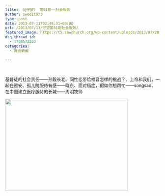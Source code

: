 ```yaml
---
title: 《@守望》 第51期——社会服务
author: sweditor3
type: post
date: 2013-07-11T02:48:31+00:00
url: /2013/07/11/守望第51期社会服务/
featured_image: https://t5.shwchurch.org/wp-content/uploads/2013/07/2013071110444257-400x288.jpg
dsq_thread_id:
  - 1798572223
categories:
  - 教会新闻

---
```

&nbsp;

基督徒的社会责任——孙毅长老、同性恋带给福音怎样的挑战？、上帝和我们，一起在雅安、孤儿院服侍有感——晓东、面对癌症，假如你想帮忙——songsao、在中国建立医疗服侍的长城——周明牧师

<!--more-->

<a href="/category/守望网络期刊第51期/" rel="attachment wp-att-8673"><img class="aligncenter size-full wp-image-8673" title="网络杂志51_电子版_页面_01副本" src="http://t5.shwchurch.org/wp-content/uploads/2013/07/2013071110444257.jpg" alt="" width="400" height="300" /></a>

&nbsp;